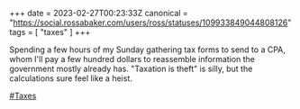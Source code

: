 +++
date = 2023-02-27T00:23:33Z
canonical = "https://social.rossabaker.com/users/ross/statuses/109933849044808126"
tags = [ "taxes" ]
+++

<p>Spending a few hours of my Sunday gathering tax forms to send to a CPA, whom I&#39;ll pay a few hundred dollars to reassemble information the government mostly already has.  &quot;Taxation is theft&quot; is silly, but the calculations sure feel like a heist.</p><p><a href="https://social.rossabaker.com/tags/Taxes" class="mention hashtag" rel="tag">#<span>Taxes</span></a></p>
